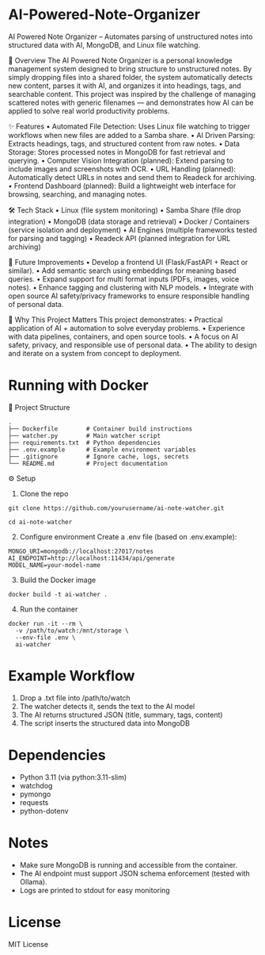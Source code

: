 # AI-Powered-Note-Organizer
AI Powered Note Organizer – Automates parsing of unstructured notes into structured data with AI, MongoDB, and Linux file watching.

📖 Overview
The AI Powered Note Organizer is a personal knowledge management system designed to bring structure to unstructured notes. By simply dropping files into a shared folder, the system automatically detects new content, parses it with AI, and organizes it into headings, tags, and searchable content.
This project was inspired by the challenge of managing scattered notes with generic filenames — and demonstrates how AI can be applied to solve real world productivity problems.

✨ Features
•	Automated File Detection: Uses Linux file watching to trigger workflows when new files are added to a Samba share.
•	AI Driven Parsing: Extracts headings, tags, and structured content from raw notes.
•	Data Storage: Stores processed notes in MongoDB for fast retrieval and querying.
•	Computer Vision Integration (planned): Extend parsing to include images and screenshots with OCR.
•	URL Handling (planned): Automatically detect URLs in notes and send them to Readeck for archiving.
•	Frontend Dashboard (planned): Build a lightweight web interface for browsing, searching, and managing notes.

🛠️ Tech Stack
•	Linux (file system monitoring)
•	Samba Share (file drop integration)
•	MongoDB (data storage and retrieval)
•	Docker / Containers (service isolation and deployment)
•	AI Engines (multiple frameworks tested for parsing and tagging)
•	Readeck API (planned integration for URL archiving)
	
🚀 Future Improvements
•	Develop a frontend UI (Flask/FastAPI + React or similar).
•	Add semantic search using embeddings for meaning based queries.
•	Expand support for multi format inputs (PDFs, images, voice notes).
•	Enhance tagging and clustering with NLP models.
•	Integrate with open source AI safety/privacy frameworks to ensure responsible handling of personal data.

🎯 Why This Project Matters
This project demonstrates:
•	Practical application of AI + automation to solve everyday problems.
•	Experience with data pipelines, containers, and open source tools.
•	A focus on AI safety, privacy, and responsible use of personal data.
•	The ability to design and iterate on a system from concept to deployment.

# Running with Docker
📂 Project Structure
```
.
├── Dockerfile        # Container build instructions
├── watcher.py        # Main watcher script
├── requirements.txt  # Python dependencies
├── .env.example      # Example environment variables
├── .gitignore        # Ignore cache, logs, secrets
└── README.md         # Project documentation
```

⚙️ Setup
1. Clone the repo
   
```
git clone https://github.com/yourusername/ai-note-watcher.git

cd ai-note-watcher
```


2. Configure environment
Create a .env file (based on .env.example):
```
MONGO_URI=mongodb://localhost:27017/notes
AI_ENDPOINT=http://localhost:11434/api/generate
MODEL_NAME=your-model-name
```

3. Build the Docker image
```
docker build -t ai-watcher .
```

4. Run the container
```
docker run -it --rm \
  -v /path/to/watch:/mnt/storage \
  --env-file .env \
  ai-watcher
```

# Example Workflow
1. Drop a .txt file into /path/to/watch
2. The watcher detects it, sends the text to the AI model
3. The AI returns structured JSON (title, summary, tags, content)
4. The script inserts the structured data into MongoDB

# Dependencies
* Python 3.11 (via python:3.11-slim)
* watchdog
* pymongo
* requests
* python-dotenv

# Notes
* Make sure MongoDB is running and accessible from the container.
* The AI endpoint must support JSON schema enforcement (tested with Ollama).
* Logs are printed to stdout for easy monitoring

# License
MIT License
